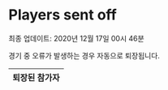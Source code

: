 # Players sent off
최종 업데이트: 2020년 12월 17일 00시 46분


경기 중 오류가 발생하는 경우 자동으로 퇴장됩니다.


| 퇴장된 참가자 |
|:---:|